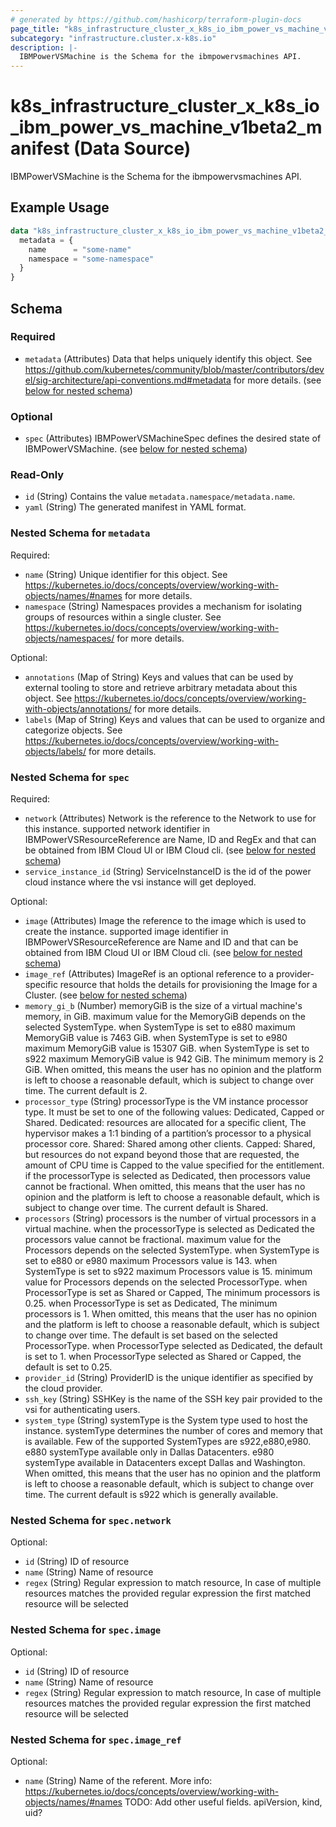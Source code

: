 ```yaml
---
# generated by https://github.com/hashicorp/terraform-plugin-docs
page_title: "k8s_infrastructure_cluster_x_k8s_io_ibm_power_vs_machine_v1beta2_manifest Data Source - terraform-provider-k8s"
subcategory: "infrastructure.cluster.x-k8s.io"
description: |-
  IBMPowerVSMachine is the Schema for the ibmpowervsmachines API.
---
```


# k8s_infrastructure_cluster_x_k8s_io_ibm_power_vs_machine_v1beta2_manifest (Data Source)

IBMPowerVSMachine is the Schema for the ibmpowervsmachines API.

## Example Usage

```terraform
data "k8s_infrastructure_cluster_x_k8s_io_ibm_power_vs_machine_v1beta2_manifest" "example" {
  metadata = {
    name      = "some-name"
    namespace = "some-namespace"
  }
}
```

<!-- schema generated by tfplugindocs -->
## Schema

### Required

- `metadata` (Attributes) Data that helps uniquely identify this object. See https://github.com/kubernetes/community/blob/master/contributors/devel/sig-architecture/api-conventions.md#metadata for more details. (see [below for nested schema](#nestedatt--metadata))

### Optional

- `spec` (Attributes) IBMPowerVSMachineSpec defines the desired state of IBMPowerVSMachine. (see [below for nested schema](#nestedatt--spec))

### Read-Only

- `id` (String) Contains the value `metadata.namespace/metadata.name`.
- `yaml` (String) The generated manifest in YAML format.

<a id="nestedatt--metadata"></a>
### Nested Schema for `metadata`

Required:

- `name` (String) Unique identifier for this object. See https://kubernetes.io/docs/concepts/overview/working-with-objects/names/#names for more details.
- `namespace` (String) Namespaces provides a mechanism for isolating groups of resources within a single cluster. See https://kubernetes.io/docs/concepts/overview/working-with-objects/namespaces/ for more details.

Optional:

- `annotations` (Map of String) Keys and values that can be used by external tooling to store and retrieve arbitrary metadata about this object. See https://kubernetes.io/docs/concepts/overview/working-with-objects/annotations/ for more details.
- `labels` (Map of String) Keys and values that can be used to organize and categorize objects. See https://kubernetes.io/docs/concepts/overview/working-with-objects/labels/ for more details.


<a id="nestedatt--spec"></a>
### Nested Schema for `spec`

Required:

- `network` (Attributes) Network is the reference to the Network to use for this instance. supported network identifier in IBMPowerVSResourceReference are Name, ID and RegEx and that can be obtained from IBM Cloud UI or IBM Cloud cli. (see [below for nested schema](#nestedatt--spec--network))
- `service_instance_id` (String) ServiceInstanceID is the id of the power cloud instance where the vsi instance will get deployed.

Optional:

- `image` (Attributes) Image the reference to the image which is used to create the instance. supported image identifier in IBMPowerVSResourceReference are Name and ID and that can be obtained from IBM Cloud UI or IBM Cloud cli. (see [below for nested schema](#nestedatt--spec--image))
- `image_ref` (Attributes) ImageRef is an optional reference to a provider-specific resource that holds the details for provisioning the Image for a Cluster. (see [below for nested schema](#nestedatt--spec--image_ref))
- `memory_gi_b` (Number) memoryGiB is the size of a virtual machine's memory, in GiB. maximum value for the MemoryGiB depends on the selected SystemType. when SystemType is set to e880 maximum MemoryGiB value is 7463 GiB. when SystemType is set to e980 maximum MemoryGiB value is 15307 GiB. when SystemType is set to s922 maximum MemoryGiB value is 942 GiB. The minimum memory is 2 GiB. When omitted, this means the user has no opinion and the platform is left to choose a reasonable default, which is subject to change over time. The current default is 2.
- `processor_type` (String) processorType is the VM instance processor type. It must be set to one of the following values: Dedicated, Capped or Shared. Dedicated: resources are allocated for a specific client, The hypervisor makes a 1:1 binding of a partition’s processor to a physical processor core. Shared: Shared among other clients. Capped: Shared, but resources do not expand beyond those that are requested, the amount of CPU time is Capped to the value specified for the entitlement. if the processorType is selected as Dedicated, then processors value cannot be fractional. When omitted, this means that the user has no opinion and the platform is left to choose a reasonable default, which is subject to change over time. The current default is Shared.
- `processors` (String) processors is the number of virtual processors in a virtual machine. when the processorType is selected as Dedicated the processors value cannot be fractional. maximum value for the Processors depends on the selected SystemType. when SystemType is set to e880 or e980 maximum Processors value is 143. when SystemType is set to s922 maximum Processors value is 15. minimum value for Processors depends on the selected ProcessorType. when ProcessorType is set as Shared or Capped, The minimum processors is 0.25. when ProcessorType is set as Dedicated, The minimum processors is 1. When omitted, this means that the user has no opinion and the platform is left to choose a reasonable default, which is subject to change over time. The default is set based on the selected ProcessorType. when ProcessorType selected as Dedicated, the default is set to 1. when ProcessorType selected as Shared or Capped, the default is set to 0.25.
- `provider_id` (String) ProviderID is the unique identifier as specified by the cloud provider.
- `ssh_key` (String) SSHKey is the name of the SSH key pair provided to the vsi for authenticating users.
- `system_type` (String) systemType is the System type used to host the instance. systemType determines the number of cores and memory that is available. Few of the supported SystemTypes are s922,e880,e980. e880 systemType available only in Dallas Datacenters. e980 systemType available in Datacenters except Dallas and Washington. When omitted, this means that the user has no opinion and the platform is left to choose a reasonable default, which is subject to change over time. The current default is s922 which is generally available.

<a id="nestedatt--spec--network"></a>
### Nested Schema for `spec.network`

Optional:

- `id` (String) ID of resource
- `name` (String) Name of resource
- `regex` (String) Regular expression to match resource, In case of multiple resources matches the provided regular expression the first matched resource will be selected


<a id="nestedatt--spec--image"></a>
### Nested Schema for `spec.image`

Optional:

- `id` (String) ID of resource
- `name` (String) Name of resource
- `regex` (String) Regular expression to match resource, In case of multiple resources matches the provided regular expression the first matched resource will be selected


<a id="nestedatt--spec--image_ref"></a>
### Nested Schema for `spec.image_ref`

Optional:

- `name` (String) Name of the referent. More info: https://kubernetes.io/docs/concepts/overview/working-with-objects/names/#names TODO: Add other useful fields. apiVersion, kind, uid?
